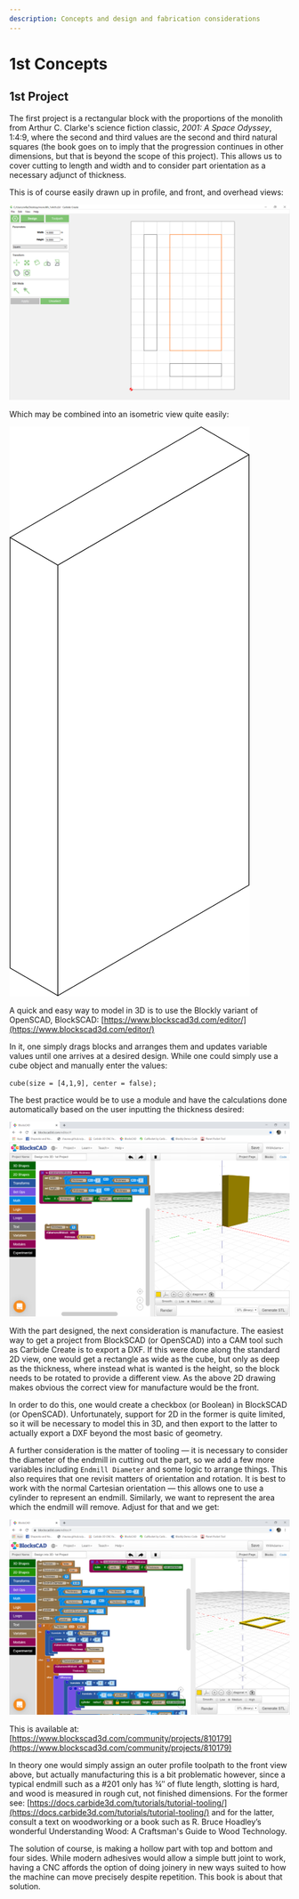 ```yaml
---
description: Concepts and design and fabrication considerations
---
```


# 1st Concepts

## 1st Project

The first project is a rectangular block with the proportions of the monolith from Arthur C. Clarke's science fiction classic, _2001: A Space Odyssey_, 1:4:9, where the second and third values are the second and third natural squares \(the book goes on to imply that the progression continues in other dimensions, but that is beyond the scope of this project\). This allows us to cover cutting to length and width and to consider part orientation as a necessary adjunct of thickness.

This is of course easily drawn up in profile, and front, and overhead views:

![1 &#xD7; 4 &#xD7; 9 monolith drawn in 2D](.gitbook/assets/monolith_1x4x9_carbide_create.PNG)

Which may be combined into an isometric view quite easily:

![Isometric view](.gitbook/assets/monolith_isometric.png)

A quick and easy way to model in 3D is to use the Blockly variant of OpenSCAD, BlockSCAD: [https://www.blockscad3d.com/editor/](https://www.blockscad3d.com/editor/)

In it, one simply drags blocks and arranges them and updates variable values until one arrives at a desired design. While one could simply use a cube object and manually enter the values:

`cube(size = [4,1,9], center = false);`

The best practice would be to use a module and have the calculations done automatically based on the user inputting the thickness desired:

![Design into 3D: 1st Project: BlockSCAD](.gitbook/assets/blockscad.PNG)

With the part designed, the next consideration is manufacture. The easiest way to get a project from BlockSCAD \(or OpenSCAD\) into a CAM tool such as Carbide Create is to export a DXF. If this were done along the standard 2D view, one would get a rectangle as wide as the cube, but only as deep as the thickness, where instead what is wanted is the height, so the block needs to be rotated to provide a different view. As the above 2D drawing makes obvious the correct view for manufacture would be the front.

In order to do this, one would create a checkbox \(or Boolean\) in BlockSCAD \(or OpenSCAD\). Unfortunately, support for 2D in the former is quite limited, so it will be necessary to model this in 3D, and then export to the latter to actually export a DXF beyond the most basic of geometry.

A further consideration is the matter of tooling ― it is necessary to consider the diameter of the endmill in cutting out the part, so we add a few more variables including `Endmill Diameter` and some logic to arrange things. This also requires that one revisit matters of orientation and rotation. It is best to work with the normal Cartesian orientation ― this allows one to use a cylinder to represent an endmill. Similarly, we want to represent the area which the endmill will remove. Adjust for that and we get:

![Design into 3D: 1st Project: BlockSCAD: Part view](.gitbook/assets/blockscad_part.png)

This is available at: [https://www.blockscad3d.com/community/projects/810179](https://www.blockscad3d.com/community/projects/810179)

In theory one would simply assign an outer profile toolpath to the front view above, but actually manufacturing this is a bit problematic however, since a typical endmill such as a \#201 only has ¾″ of flute length, slotting is hard, and wood is measured in rough cut, not finished dimensions. For the former see: [https://docs.carbide3d.com/tutorials/tutorial-tooling/](https://docs.carbide3d.com/tutorials/tutorial-tooling/) and for the latter, consult a text on woodworking or a book such as R. Bruce Hoadley’s wonderful Understanding Wood: A Craftsman's Guide to Wood Technology.

The solution of course, is making a hollow part with top and bottom and four sides. While modern adhesives would allow a simple butt joint to work, having a CNC affords the option of doing joinery in new ways suited to how the machine can move precisely despite repetition. This book is about that solution.

